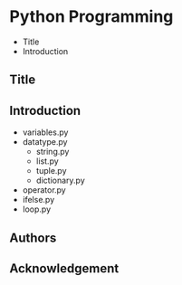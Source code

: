 # Python Programming
- Title
- Introduction

## Title

## Introduction

- variables.py
- datatype.py
	- string.py
	- list.py
	- tuple.py
	- dictionary.py
- operator.py
- ifelse.py
- loop.py

## Authors

## Acknowledgement
